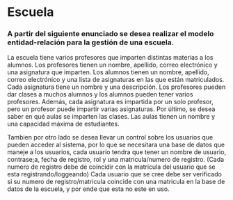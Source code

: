 # Escuela
### A partir del siguiente enunciado se desea realizar el modelo entidad-relación para la gestión de una escuela.
 La escuela tiene varios profesores que imparten distintas materias a los alumnos.
 Los profesores tienen un nombre, apellido, correo electrónico y una asignatura que imparten.
 Los alumnos tienen un nombre, apellido, correo electrónico y una lista de asignaturas en las que están matriculados.
 Cada asignatura tiene un nombre y una descripción. Los profesores pueden dar clases a muchos alumnos y los alumnos pueden tener varios profesores.
 Además, cada asignatura es impartida por un solo profesor, pero un profesor puede impartir varias asignaturas.
 Por último, se desea saber en qué aulas se imparten las clases. Las aulas tienen un nombre y una capacidad máxima de estudiantes.
 
Tambien por otro lado se desea llevar un control sobre los usuarios que pueden acceder al sistema, por lo que se necesitara una base de datos
que maneje a los usuarios, cada usuario tendra que tener un nombre de usuario, contrase;a, fecha de registro, rol y una matricula/numero de registro.
(Cada numero de registro debe de coincidir con la matricula del usuario que se esta registrando/loggeando)
Cada usuario que se cree debe ser verificado si su numero de registro/matricula coincide con una matricula en la base de datos de la escuela, y por ende que esta
no este en uso.